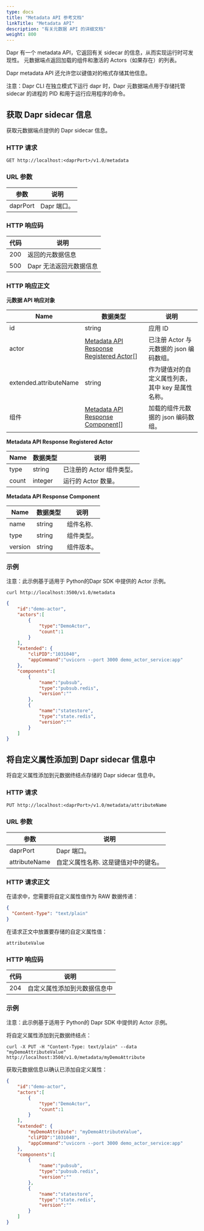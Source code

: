 ```yaml
---
type: docs
title: "Metadata API 参考文档"
linkTitle: "Metadata API"
description: "有关元数据 API 的详细文档"
weight: 800
---
```


Dapr 有一个 metadata API，它返回有关 sidecar 的信息，从而实现运行时可发现性。 元数据端点返回加载的组件和激活的 Actors（如果存在）的列表。

Dapr metadata API 还允许您以键值对的格式存储其他信息。

注意：Dapr CLI 在独立模式下运行 dapr 时，Dapr 元数据端点用于存储托管 sidecar 的进程的 PID 和用于运行应用程序的命令。

## 获取 Dapr sidecar 信息

获取元数据端点提供的 Dapr sidecar 信息。

### HTTP 请求

```
GET http://localhost:<daprPort>/v1.0/metadata
```

### URL 参数

| 参数       | 说明       |
| -------- | -------- |
| daprPort | Dapr 端口。 |

### HTTP 响应码

| 代码  | 说明             |
| --- | -------------- |
| 200 | 返回的元数据信息       |
| 500 | Dapr 无法返回元数据信息 |

### HTTP 响应正文

**元数据 API 响应对象**

| Name                   | 数据类型                                                                  | 说明                          |
| ---------------------- | --------------------------------------------------------------------- | --------------------------- |
| id                     | string                                                                | 应用 ID                       |
| actor                  | [Metadata API Response Registered Actor](#metadataapiresponseactor)[] | 已注册 Actor 与元数据的 json 编码数组。  |
| extended.attributeName | string                                                                | 作为键值对的自定义属性列表，其中 key 是属性名称。 |
| 组件                     | [Metadata API Response Component](#metadataapiresponsecomponent)[]    | 加载的组件元数据的 json 编码数组。        |

<a id="metadataapiresponseactor"></a>**Metadata API Response Registered Actor**

| Name  | 数据类型    | 说明               |
| ----- | ------- | ---------------- |
| type  | string  | 已注册的 Actor 组件类型。 |
| count | integer | 运行的 Actor 数量。    |

<a id="metadataapiresponsecomponent"></a>**Metadata API Response Component**

| Name    | 数据类型   | 说明    |
| ------- | ------ | ----- |
| name    | string | 组件名称. |
| type    | string | 组件类型。 |
| version | string | 组件版本。 |

### 示例

注意：此示例基于适用于 Python</a>的Dapr SDK 中提供的 Actor 示例。</p> 



```shell
curl http://localhost:3500/v1.0/metadata
```




```json
{
    "id":"demo-actor",
    "actors":[
        {
            "type":"DemoActor",
            "count":1
        }
    ],
    "extended": {
        "cliPID":"1031040",
        "appCommand":"uvicorn --port 3000 demo_actor_service:app"
    },
    "components":[
        {
            "name":"pubsub",
            "type":"pubsub.redis",
            "version":""
        },
        {
            "name":"statestore",
            "type":"state.redis",
            "version":""
        }
    ]
}
```




## 将自定义属性添加到 Dapr sidecar 信息中

将自定义属性添加到元数据终结点存储的 Dapr sidecar 信息中。



### HTTP 请求



```
PUT http://localhost:<daprPort>/v1.0/metadata/attributeName
```




### URL 参数

| 参数            | 说明                  |
| ------------- | ------------------- |
| daprPort      | Dapr 端口。            |
| attributeName | 自定义属性名称. 这是键值对中的键名。 |




### HTTP 请求正文

在请求中，您需要将自定义属性值作为 RAW 数据传递：



```json
{
  "Content-Type": "text/plain"
}
```


在请求正文中放置要存储的自定义属性值：



```
attributeValue
```




### HTTP 响应码

| 代码  | 说明             |
| --- | -------------- |
| 204 | 自定义属性添加到元数据信息中 |




### 示例

注意：此示例基于适用于 Python</a>的 Dapr SDK 中提供的 Actor 示例。</p> 

将自定义属性添加到元数据终结点：



```shell
curl -X PUT -H "Content-Type: text/plain" --data "myDemoAttributeValue" http://localhost:3500/v1.0/metadata/myDemoAttribute
```


获取元数据信息以确认已添加自定义属性：



```json
{
    "id":"demo-actor",
    "actors":[
        {
            "type":"DemoActor",
            "count":1
        }
    ],
    "extended": {
        "myDemoAttribute": "myDemoAttributeValue",
        "cliPID":"1031040",
        "appCommand":"uvicorn --port 3000 demo_actor_service:app"
    },
    "components":[
        {
            "name":"pubsub",
            "type":"pubsub.redis",
            "version":""
        },
        {
            "name":"statestore",
            "type":"state.redis",
            "version":""
        }
    ]
}
```



